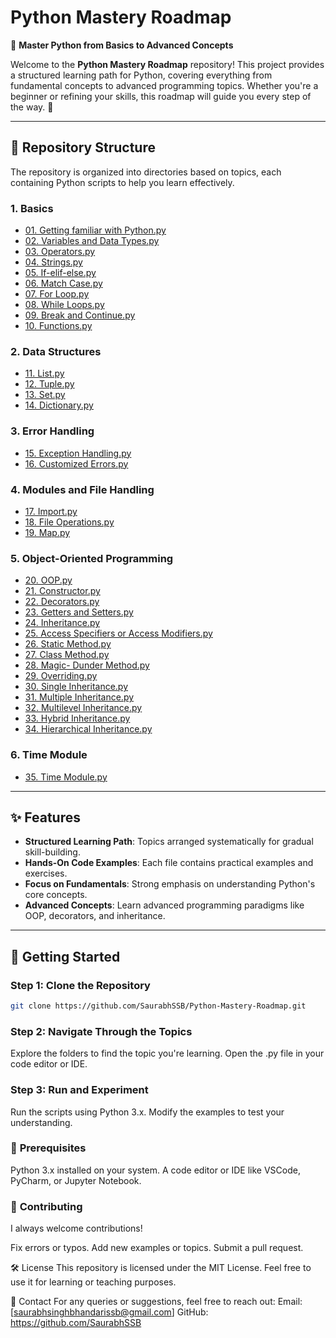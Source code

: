 # **Python Mastery Roadmap**

🎯 **Master Python from Basics to Advanced Concepts**  

Welcome to the **Python Mastery Roadmap** repository! This project provides a structured learning path for Python, covering everything from fundamental concepts to advanced programming topics. Whether you're a beginner or refining your skills, this roadmap will guide you every step of the way. 🚀

---

## 📂 **Repository Structure**

The repository is organized into directories based on topics, each containing Python scripts to help you learn effectively.  

### **1. Basics**
- [01. Getting familiar with Python.py](Basics/01.%20Getting%20familiar%20with%20python.py)  
- [02. Variables and Data Types.py](Basics/02.%20Variables%20and%20Data%20Types.py)  
- [03. Operators.py](Basics/03.%20Operators.py)  
- [04. Strings.py](Basics/04.%20Strings.py)  
- [05. If-elif-else.py](Basics/05.%20If-%20elif-%20else.py)  
- [06. Match Case.py](Basics/06.%20Match%20Case.py)  
- [07. For Loop.py](Basics/07.%20For%20Loop.py)  
- [08. While Loops.py](Basics/08.%20While%20Loops.py)  
- [09. Break and Continue.py](Basics/09.%20Break%20and%20Continue.py)  
- [10. Functions.py](Basics/10.%20Functions.py)

### **2. Data Structures**
- [11. List.py](Data%20Structures/11.%20List.py)  
- [12. Tuple.py](Data%20Structures/12.%20Tuple.py)  
- [13. Set.py](Data%20Structures/13.%20Set.py)  
- [14. Dictionary.py](Data%20Structures/14.%20Dictionary.py)

### **3. Error Handling**
- [15. Exception Handling.py](Error%20Handling/15.%20Exception%20Handling.py)  
- [16. Customized Errors.py](Error%20Handling/16.%20Customized%20Errors.py)

### **4. Modules and File Handling**
- [17. Import.py](Modules%20and%20File%20Handling/17.%20Import.py)  
- [18. File Operations.py](Modules%20and%20File%20Handling/18.%20File%20Operations.py)  
- [19. Map.py](Modules%20and%20File%20Handling/19.%20Map.py)

### **5. Object-Oriented Programming**
- [20. OOP.py](Object%20Oriented%20Programming/20.%20OOP.py)  
- [21. Constructor.py](Object%20Oriented%20Programming/21.%20Constructor.py)  
- [22. Decorators.py](Object%20Oriented%20Programming/22.%20Decorators.py)  
- [23. Getters and Setters.py](Object%20Oriented%20Programming/23.%20Getters%20and%20Setters.py)  
- [24. Inheritance.py](Object%20Oriented%20Programming/24.%20Inheritance.py)  
- [25. Access Specifiers or Access Modifiers.py](Object%20Oriented%20Programming/25.%20Access%20Specifiers%20or%20Access%20Modifiers.py)  
- [26. Static Method.py](Object%20Oriented%20Programming/26.%20Static%20Method.py)  
- [27. Class Method.py](Object%20Oriented%20Programming/27.%20Class%20Method.py)  
- [28. Magic- Dunder Method.py](Object%20Oriented%20Programming/28.%20Magic-%20Dunder%20Method.py)  
- [29. Overriding.py](Object%20Oriented%20Programming/29.%20Overriding.py)  
- [30. Single Inheritance.py](Object%20Oriented%20Programming/30.%20Single%20Inheritance.py)  
- [31. Multiple Inheritance.py](Object%20Oriented%20Programming/31.%20Multiple%20Inheritance.py)  
- [32. Multilevel Inheritance.py](Object%20Oriented%20Programming/32.%20Multilevel%20Inheritance.py)  
- [33. Hybrid Inheritance.py](Object%20Oriented%20Programming/33.%20Hybrid%20Inheritance.py)  
- [34. Hierarchical Inheritance.py](Object%20Oriented%20Programming/34.%20Hierarchical%20Inheritance.py)

### **6. Time Module**
- [35. Time Module.py](Time%20Module/35.%20Time%20Module.py)

---

## ✨ **Features**
- **Structured Learning Path**: Topics arranged systematically for gradual skill-building.  
- **Hands-On Code Examples**: Each file contains practical examples and exercises.  
- **Focus on Fundamentals**: Strong emphasis on understanding Python's core concepts.  
- **Advanced Concepts**: Learn advanced programming paradigms like OOP, decorators, and inheritance.  

---

## 🚀 **Getting Started**

### **Step 1: Clone the Repository**
```bash
git clone https://github.com/SaurabhSSB/Python-Mastery-Roadmap.git

```
### **Step 2: Navigate Through the Topics**
Explore the folders to find the topic you're learning.
Open the .py file in your code editor or IDE.

### **Step 3: Run and Experiment**
Run the scripts using Python 3.x.
Modify the examples to test your understanding.

### 📖 **Prerequisites**
Python 3.x installed on your system.
A code editor or IDE like VSCode, PyCharm, or Jupyter Notebook.

### 🤝 **Contributing**
I always welcome contributions!

Fix errors or typos.
Add new examples or topics.
Submit a pull request.

🛠️ License
This repository is licensed under the MIT License. Feel free to use it for learning or teaching purposes.

📧 Contact
For any queries or suggestions, feel free to reach out:
Email: [saurabhsinghbhandarissb@gmail.com]
GitHub: https://github.com/SaurabhSSB


